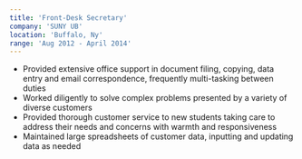 ```yaml
---
title: 'Front-Desk Secretary'
company: 'SUNY UB'
location: 'Buffalo, Ny'
range: 'Aug 2012 - April 2014'
---
```


- Provided extensive office support in document filing, copying, data entry and email correspondence, frequently multi-tasking between duties
- Worked diligently to solve complex problems presented by a variety of diverse customers
- Provided thorough customer service to new students taking care to address their needs and concerns with warmth and responsiveness
- Maintained large spreadsheets of customer data, inputting and updating data as needed
